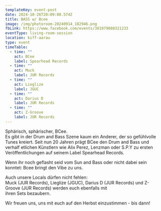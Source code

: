 ```yaml
---
templateKey: event-post
date: 2024-10-26T20:09:00.574Z
title: BASS w/ Bcee
image: /img/photoroom-20240914_182946.png
fbLink: https://www.facebook.com/events/381979088321233
eventType: living-room-session
location: kiff-aarau
type: event
timeTable:
  - time: ""
    act: BCee
    label: Spearhead Records
  - time: ""
    act: Muck
    label: JUR Records
  - time: ""
    act: Lieglize
    label: JGUC
  - time: ""
    act: Darius D
    label: JUR Records
  - time: ""
    act: Z-Groove
    label: JUR Records
---
```

Sphärisch, sphärischer, BCee.\
Es gibt in der Drum and Bass Szene kaum ein Anderer, der so gefühlvolle Tunes kreiert. Seit nun 20 Jahren prägt BCee den Drum and Bass und verhalf etlichen Künstlern wie Alix Perez, Lenzman oder S.P.Y zu ersten Veröffentlichungen auf seinem Label Spearhead Records. 

Wenn ihr noch geflasht seid vom Sun and Bass oder nicht dabei sein konntet: Bcee bringt den Vibe zu uns. 

Auch unsere Locals dürfen nicht fehlen: \
Muck (JUR Records), Lieglize (JGUC), Darius D (JUR Records) und Z-Groove (JUR Records) werden euch ebenfalls mit \
ihren Sets bezaubern.

Wir freuen uns, uns mit euch auf den Herbst einzustimmen - bis dann!
